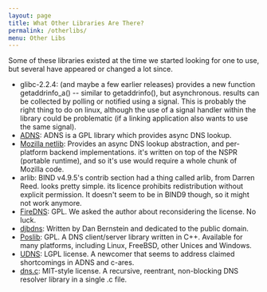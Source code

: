 ```yaml
---
layout: page
title: What Other Libraries Are There?
permalink: /otherlibs/
menu: Other Libs
---
```


Some of these libraries existed at the time we started looking for one to use,
but several have appeared or changed a lot since.

- glibc-2.2.4: (and maybe a few earlier releases) provides a new function
  getaddrinfo_a() -- similar to getaddrinfo(), but asynchronous.  results can be
  collected by polling or notified using a signal. This is probably the right
  thing to do on linux, although the use of a signal handler within the library
  could be problematic (if a linking application also wants to use the same
  signal).
- [ADNS](http://www.chiark.greenend.org.uk/~ian/adns/): ADNS is a GPL library
  which provides async DNS lookup.
- [Mozilla netlib](http://www.mozilla.org/docs/netlib/): Provides an async DNS
  lookup abstraction, and per-platform backend implementations.  it's written on
  top of the NSPR (portable runtime), and so it's use would require a whole
  chunk of Mozilla code.
- arlib: BIND v4.9.5's contrib section had a thing called arlib, from Darren
  Reed. looks pretty simple.  its licence prohibits redistribution without
  explicit permission. It doesn't seem to be in BIND9 though, so it might not
  work anymore.
- [FireDNS](http://directory.fsf.org/project/FireDNS/): GPL. We asked the author
  about reconsidering the license. No luck.
- [djbdns](http://cr.yp.to/djbdns.html): Written by Dan Bernstein and dedicated
  to the public domain.
- [Poslib](http://www.posadis.org): GPL. A DNS client/server library written in
  C++. Available for many platforms, including Linux, FreeBSD, other Unices
  and Windows.
- [UDNS](http://www.corpit.ru/mjt/udns.html): LGPL license. A newcomer that
  seems to address claimed shortcomings in ADNS and c-ares.
- [dns.c](http://25thandclement.com/~william/projects/dns.c.html): MIT-style
  license. A recursive, reentrant, non-blocking DNS resolver library in a single
  .c file.


